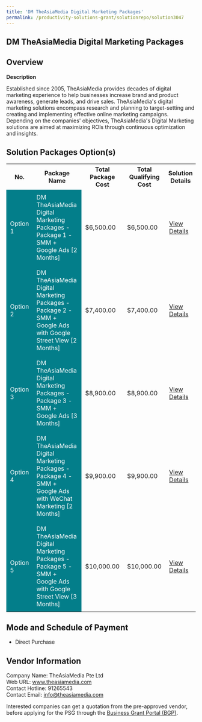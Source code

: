 ```yaml
---
title: 'DM TheAsiaMedia Digital Marketing Packages'
permalink: /productivity-solutions-grant/solutionrepo/solution3047
---
```


## DM TheAsiaMedia Digital Marketing Packages

## Overview

**Description**

Established since 2005, TheAsiaMedia provides decades of digital marketing experience to help businesses increase brand and product awareness, generate leads, and drive sales. TheAsiaMedia's digital marketing solutions encompass research and planning to target-setting and creating and implementing effective online marketing campaigns. Depending on the companies' objectives, TheAsiaMedia's Digital Marketing solutions are aimed at maximizing ROIs through continuous optimization and insights.

## Solution Packages Option(s)

<table>
<tr>
<th><b>No.</b></th>
<th><b>Package Name</b></th>
<th><b>Total Package Cost</b></th>
<th><b>Total Qualifying Cost</b></th>
<th><b>Solution Details</b></th>
</tr>
<tr>
<td style='padding: 10px; background-color: #037E8A; color: #FFFFFF;'>Option 1</td>
<td style='padding: 10px; background-color: #037E8A; color: #FFFFFF;'>DM TheAsiaMedia Digital Marketing Packages - Package 1 - SMM + Google Ads  [2 Months]</td>
<td style='padding: 10px;'>$6,500.00</td>
<td style='padding: 10px;'>$6,500.00</td>
<td style='padding: 10px;'><a href='https://www.gobusiness.gov.sg/images/psg/TheAsiaMedia_Desensitised_Annex_3_Part_1.pdf' target='_blank'>View Details</a></td>
</tr>
<tr>
<td style='padding: 10px; background-color: #037E8A; color: #FFFFFF;'>Option 2</td>
<td style='padding: 10px; background-color: #037E8A; color: #FFFFFF;'>DM TheAsiaMedia Digital Marketing Packages - Package 2 - SMM + Google Ads with Google Street View [2 Months]</td>
<td style='padding: 10px;'>$7,400.00</td>
<td style='padding: 10px;'>$7,400.00</td>
<td style='padding: 10px;'><a href='https://www.gobusiness.gov.sg/images/psg/TheAsiaMedia_Desensitised_Annex_3_Part_2.pdf' target='_blank'>View Details</a></td>
</tr>
<tr>
<td style='padding: 10px; background-color: #037E8A; color: #FFFFFF;'>Option 3</td>
<td style='padding: 10px; background-color: #037E8A; color: #FFFFFF;'>DM TheAsiaMedia Digital Marketing Packages - Package 3 - SMM + Google Ads [3 Months]</td>
<td style='padding: 10px;'>$8,900.00</td>
<td style='padding: 10px;'>$8,900.00</td>
<td style='padding: 10px;'><a href='https://www.gobusiness.gov.sg/images/psg/TheAsiaMedia_Desensitised_Annex_3_Part_3.pdf' target='_blank'>View Details</a></td>
</tr>
<tr>
<td style='padding: 10px; background-color: #037E8A; color: #FFFFFF;'>Option 4</td>
<td style='padding: 10px; background-color: #037E8A; color: #FFFFFF;'>DM TheAsiaMedia Digital Marketing Packages - Package 4 - SMM + Google Ads with WeChat Marketing [2 Months]</td>
<td style='padding: 10px;'>$9,900.00</td>
<td style='padding: 10px;'>$9,900.00</td>
<td style='padding: 10px;'><a href='https://www.gobusiness.gov.sg/images/psg/TheAsiaMedia_Desensitised_Annex_3_Part_4.pdf' target='_blank'>View Details</a></td>
</tr>
<tr>
<td style='padding: 10px; background-color: #037E8A; color: #FFFFFF;'>Option 5</td>
<td style='padding: 10px; background-color: #037E8A; color: #FFFFFF;'>DM TheAsiaMedia Digital Marketing Packages - Package 5 - SMM + Google Ads with Google Street View [3 Months]</td>
<td style='padding: 10px;'>$10,000.00</td>
<td style='padding: 10px;'>$10,000.00</td>
<td style='padding: 10px;'><a href='https://www.gobusiness.gov.sg/images/psg/TheAsiaMedia_Desensitised_Annex_3_Part_5.pdf' target='_blank'>View Details</a></td>
</tr>
</table>

## Mode and Schedule of Payment

 - Direct Purchase

## Vendor Information

 Company Name: TheAsiaMedia Pte Ltd<br>Web URL: www.theasiamedia.com <br>Contact Hotline: 91265543 <br>Contact Email: info@theasiamedia.com <br>

Interested companies can get a quotation from the pre-approved vendor, before applying for the PSG through the <a href='https://www.businessgrants.gov.sg/' target='_blank' rel='noopener'>Business Grant Portal (BGP)</a>.

<script src="/jquery/resize-tables.js"></script>
